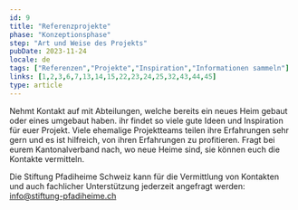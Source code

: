 ```yaml
---
id: 9
title: "Referenzprojekte"
phase: "Konzeptionsphase"
step: "Art und Weise des Projekts"
pubDate: 2023-11-24
locale: de
tags: ["Referenzen","Projekte","Inspiration","Informationen sammeln"]
links: [1,2,3,6,7,13,14,15,22,23,24,25,32,43,44,45]
type: article
---
```


Nehmt Kontakt auf mit Abteilungen, welche bereits ein neues Heim gebaut oder eines umgebaut haben. ihr findet so viele gute Ideen und Inspiration für euer Projekt. Viele ehemalige Projektteams teilen ihre Erfahrungen sehr gern und es ist hilfreich, von ihren Erfahrungen zu profitieren. Fragt bei eurem Kantonalverband nach, wo neue Heime sind, sie können euch die Kontakte vermitteln.

Die Stiftung Pfadiheime Schweiz kann für die Vermittlung von Kontakten und auch fachlicher Unterstützung jederzeit angefragt werden: info@stiftung-pfadiheime.ch
